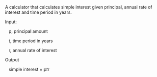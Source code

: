 A calculator that calculates simple interest given principal, annual rate of interest and time period in years.

Input:

   p, principal amount

   t, time period in years

   r, annual rate of interest

Output

   simple interest = p*t*r
